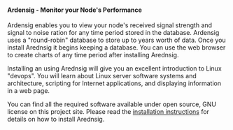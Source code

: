 <html>
<body>
<h4>Ardensig - Monitor your Node's Performance</h4>
<p>
Ardensig enables you to view your node's received signal strength and signal to noise ration for any time period stored in the database.  Ardensig uses a "round-robin" database to store up to years worth of data.  Once you install Arednsig it begins keeping a database.  You can use the web browser to create charts of any time period after installing Arednsig.
</p>
<p>
Installing an using Arednsig will give you an excellent introduction to Linux "devops".  You will learn about Linux server software systems and architecture, scripting for Internet applications, and displaying information in a web page.
</p>
<p>
You can find all the required software available under open source, GNU license on this project site.  Please read the
 <a href="docs/Arednsig-Installation.pdf">installation instructions</a> for details on how to install Arednsig.
</p>
</body>
</html>
